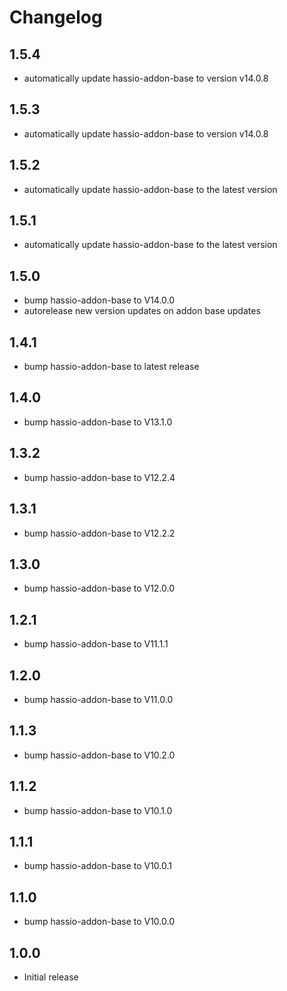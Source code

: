# Changelog
## 1.5.4
 - automatically update hassio-addon-base to version v14.0.8


## 1.5.3
- automatically update hassio-addon-base to version v14.0.8


## 1.5.2
- automatically update hassio-addon-base to the latest version

## 1.5.1
- automatically update hassio-addon-base to the latest version

## 1.5.0
- bump hassio-addon-base to V14.0.0
- autorelease new version updates on addon base updates

## 1.4.1
- bump hassio-addon-base to latest release

## 1.4.0
- bump hassio-addon-base to V13.1.0

## 1.3.2
- bump hassio-addon-base to V12.2.4

## 1.3.1
- bump hassio-addon-base to V12.2.2

## 1.3.0
- bump hassio-addon-base to V12.0.0

## 1.2.1
- bump hassio-addon-base to V11.1.1

## 1.2.0
- bump hassio-addon-base to V11.0.0

## 1.1.3
- bump hassio-addon-base to V10.2.0

## 1.1.2
- bump hassio-addon-base to V10.1.0

## 1.1.1
- bump hassio-addon-base to V10.0.1

## 1.1.0
- bump hassio-addon-base to V10.0.0

## 1.0.0
- Initial release